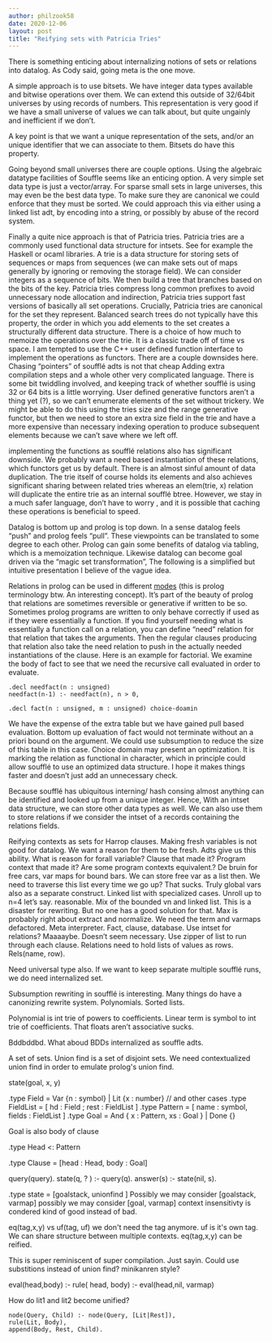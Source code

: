 ```yaml
---
author: philzook58
date: 2020-12-06
layout: post
title: "Reifying sets with Patricia Tries"
---
```


There is something enticing about internalizing notions of sets or relations into datalog. As Cody said, going meta is the one move.

A simple approach is to use bitsets. We have integer data types available and bitwise operations over them. We can extend this outside of 32/64bit universes by using records of numbers. This representation is very good if we have a small universe of values we can talk about, but quite ungainly and inefficient if we don’t.

A key point is that we want a unique representation of the sets, and/or an unique identifier that we can associate to them. Bitsets do have this property.


Going beyond small universes there are couple options. Using the algebraic datatype facilities of Souffle seems like an enticing option. A very simple set data type is just a vector/array. For sparse small sets in large universes, this may even be the best data type. To make sure they are canonical we could enforce that they must be sorted. We could approach this via either using a linked list adt, by encoding into a string, or possibly by abuse of the record system.

Finally a quite nice approach is that of Patricia tries. Patricia tries are a commonly used functional data structure for intsets. See for example the Haskell or ocaml libraries.
A trie is a data structure for storing sets of sequences or maps from sequences (we can make sets out of maps generally by ignoring or removing the storage field). We can consider integers as a sequence of bits. We then build a tree that branches based on the bits of the key. Patricia tries compress long common prefixes to avoid unnecessary node allocation and indirection, Patricia tries support fast versions of basically all set operations. Crucially, Patricia tries are canonical for the set they represent. Balanced search trees do not typically have this property, the order in which you add elements to the set creates a structurally different data structure.
There is a choice of how much to memoize the operations over the trie. It is a classic trade off of time vs space. I am tempted to use the C++ user defined function interface to implement the operations as functors. There are a couple downsides here.
Chasing “pointers” of soufflé adts is not that cheap
Adding extra compilation steps and a whole other very complicated language. There is some bit twiddling involved, and keeping track of whether soufflé is using 32 or 64 bits is a little worrying.
User defined generative functors aren’t a thing yet (?), so we can’t enumerate elements of the set without trickery. We might be able to do this using the tries size and the range generative functor, but then we need to store an extra size field in the trie and have a more  expensive than necessary indexing operation to produce subsequent elements because we can’t save where we left off.

implementing the functions as soufflé relations also has significant downside. We probably want a need based instantiation of these relations, which functors get us by default. There is an almost sinful amount of data duplication. The trie itself of course holds its elements and also achieves significant sharing between related tries whereas an elem(trie, x) relation will duplicate the entire trie as an internal soufflé btree.
However, we stay in a much safer language, don’t have to worry , and it is possible that caching these operations is beneficial to speed.

Datalog is bottom up and prolog is top down. In a sense datalog feels “push” and prolog feels “pull”. These viewpoints can be translated to some degree to each other. Prolog can gain some benefits of datalog via tabling, which is a memoization technique. Likewise datalog can become goal driven via the “magic set transformation”, The following is a simplified but intuitive presentation I believe of the vague idea.

Relations in prolog can be used in different [modes](https://www.swi-prolog.org/pldoc/man?section=modes) (this is prolog terminology btw. An interesting concept). It’s part of the beauty of prolog that relations are sometimes reversible or generative if written to be so. Sometimes prolog programs are written to only behave correctly if used as if they were essentially a function.
If you find yourself needing what is essentially a function call on a relation, you can define “need” relation for that relation that takes the arguments. Then the regular clauses producing that relation also take the need relation to push in the actually needed instantiations of the clause. Here is an example for factorial. We examine the body of fact to see that we need the recursive call evaluated in order to evaluate.

```souffle
.decl needfact(n : unsigned)
needfact(n-1) :- needfact(n), n > 0,

.decl fact(n : unsigned, m : unsigned) choice-doamin
```

We have the expense of the extra table but we have gained pull based evaluation. Bottom up evaluation of fact would not terminate without an a priori bound on the argument. We could use subsumption to reduce the size of this table in this case.
Choice domain may present an optimization. It is marking the relation as functional in character, which in principle could allow soufflé to use an optimized data structure. I hope it makes things faster and doesn’t just add an unnecessary check. 

Because soufflé has ubiquitous interning/ hash consing almost anything can be identified and looked up from a unique integer. Hence, With an intset data structure, we can store other data types as well.
We can also use them to store relations if we consider the intset of a records containing the relations fields.


Reifying contexts as sets for Harrop clauses. Making fresh variables is not good for datalog. We want a reason for them to be fresh. Adts give us this ability. What is reason for forall variable? Clause that made it? Program context that made it? Are some program contexts equivalent.?
De bruin for free cars, var maps for bound bars. We can store free var as a list then. We need to traverse this list every time we go up? That sucks. Truly global vars also as a separate construct. 
Linked list with specialized cases. Unroll up to n=4 let’s say. reasonable. Mix of the bounded vn and linked list.
This is a disaster for rewriting. But no one has a good solution for that. Max is probably right about extract and normalize.
We need the term and varmaps defactored.
Meta interpreter. Fact, clause, database. Use intset for relations? Maaaaybe. Doesn’t seem necessary.
Use zipper of list to run through each clause. Relations need to hold lists of values as rows.
Rels(name, row).

Need universal type also.
If we want to keep separate multiple soufflé runs, we do need internalized set.



Subsumption rewriting in soufflé is interesting. Many things do have a canonizing rewrite system. Polynomials. Sorted lists.

Polynomial is int trie of powers to coefficients.
Linear term is symbol to int trie of coefficients. That floats aren’t associative sucks.






Bddbddbd. What aboud BDDs internalized as souffle adts.


A set of sets.
Union find is a set of disjoint sets.
We need contextualized union find in order to emulate prolog's union find.

state(goal, x, y)

.type Field = Var {n : symbol} | Lit {x : number} // and other cases
.type FieldList = [ hd : Field ; rest : FieldList ]
.type Pattern = [ name : symbol,  fields : FieldList ]
.type Goal = And { x : Pattern, xs : Goal } | Done {}

Goal is also body of clause

.type Head <: Pattern

.type Clause = [head : Head, body : Goal]


query(query).
state(q, ? ) :- query(q).
answer(s) :- state(nil, s).

.type state = [goalstack, unionfind ]
Possibly we may consider 
[goalstack, varmap]
possibly we may consider
[goal, varmap]
context insensitivty is condered kind of good instead of bad.

eq(tag,x,y)
vs
uf(tag, uf) 
we don't need the tag anymore. uf is it's own tag.
We can share structure between multiple contexts.
eq(tag,x,y) can be reified.

This is super reminiscent of super compilation. Just sayin.
Could use substitions instead of union find? minikanren style?


eval(head,body) :- rule( head, body)
:- eval(head,nil, varmap)

How do lit1 and lit2 become unified?
```
node(Query, Child) :- node(Query, [Lit|Rest]),
rule(Lit, Body),
append(Body, Rest, Child).
```